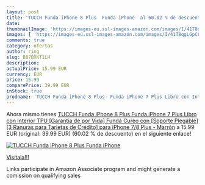 ```yaml
---
layout: post
title: 'TUCCH Funda iPhone 8 Plus  Funda iPhone  al 60.02 % de descuento'
date: 
thumbnailImage: 'https://images-eu.ssl-images-amazon.com/images/I/41T8qgLGpCL._SL200_.jpg'
images: [ 'https://images-eu.ssl-images-amazon.com/images/I/41T8qgLGpCL._SL200_.jpg' ]
comments: true
category: ofertas
author: ring
slug: B07BXKT1LH
description:
actualPrice: 15.99 EUR
currency: EUR
price: 15.99
comparePrice: 39.99 EUR
inStock: true
prodname: 'TUCCH Funda iPhone 8 Plus  Funda iPhone 7 Plus Libro con Interior TPU [Garantía de por Vida] Funda Cureo con [Soporte Plegable] [3 Ranuras para Tarjetas de Crédito] para iPhone 7/8 Plus - Marrón'
---
```


Ahora mismo tienes [TUCCH Funda iPhone 8 Plus  Funda iPhone 7 Plus Libro con Interior TPU [Garantía de por Vida] Funda Cureo con [Soporte Plegable] [3 Ranuras para Tarjetas de Crédito] para iPhone 7/8 Plus - Marrón](https://www.amazon.es/dp/B07BXKT1LH/?tag=tolees-21) a 15.99 EUR (original: 39.99 EUR) (60.02 %  de descuento) en el siguiente enlace!

[![TUCCH Funda iPhone 8 Plus  Funda iPhone ](https://images-eu.ssl-images-amazon.com/images/I/41T8qgLGpCL._SL200_.jpg)](https://www.amazon.es/dp/B07BXKT1LH/?tag=tolees-21)

[Visítala!!!](https://www.amazon.es/dp/B07BXKT1LH/?tag=tolees-21)

Links participate in Amazon Associate program and might generate a comission on qualifying sales

